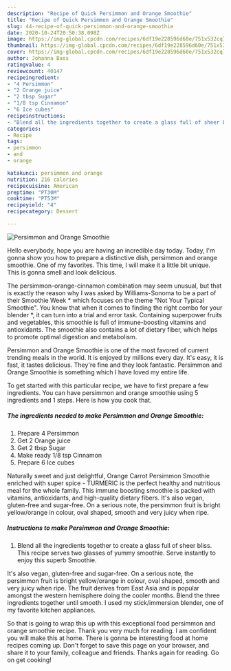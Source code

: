```yaml
---
description: "Recipe of Quick Persimmon and Orange Smoothie"
title: "Recipe of Quick Persimmon and Orange Smoothie"
slug: 44-recipe-of-quick-persimmon-and-orange-smoothie
date: 2020-10-24T20:50:38.098Z
image: https://img-global.cpcdn.com/recipes/6df19e228596d60e/751x532cq70/persimmon-and-orange-smoothie-recipe-main-photo.jpg
thumbnail: https://img-global.cpcdn.com/recipes/6df19e228596d60e/751x532cq70/persimmon-and-orange-smoothie-recipe-main-photo.jpg
cover: https://img-global.cpcdn.com/recipes/6df19e228596d60e/751x532cq70/persimmon-and-orange-smoothie-recipe-main-photo.jpg
author: Johanna Bass
ratingvalue: 4
reviewcount: 40147
recipeingredient:
- "4 Persimmon"
- "2 Orange juice"
- "2 tbsp Sugar"
- "1/8 tsp Cinnamon"
- "6 Ice cubes"
recipeinstructions:
- "Blend all the ingredients together to create a glass full of sheer bliss. This recipe serves two glasses of yummy smoothie. Serve instantly to enjoy this superb Smoothie."
categories:
- Recipe
tags:
- persimmon
- and
- orange

katakunci: persimmon and orange 
nutrition: 216 calories
recipecuisine: American
preptime: "PT30M"
cooktime: "PT53M"
recipeyield: "4"
recipecategory: Dessert

---
```



![Persimmon and Orange Smoothie](https://img-global.cpcdn.com/recipes/6df19e228596d60e/751x532cq70/persimmon-and-orange-smoothie-recipe-main-photo.jpg)

Hello everybody, hope you are having an incredible day today. Today, I'm gonna show you how to prepare a distinctive dish, persimmon and orange smoothie. One of my favorites. This time, I will make it a little bit unique. This is gonna smell and look delicious.

The persimmon-orange-cinnamon combination may seem unusual, but that is exactly the reason why I was asked by Williams-Sonoma to be a part of their Smoothie Week * which focuses on the theme &#34;Not Your Typical Smoothie&#34;. You know that when it comes to finding the right combo for your blender *, it can turn into a trial and error task. Containing superpower fruits and vegetables, this smoothie is full of immune-boosting vitamins and antioxidants. The smoothie also contains a lot of dietary fiber, which helps to promote optimal digestion and metabolism.

Persimmon and Orange Smoothie is one of the most favored of current trending meals in the world. It is enjoyed by millions every day. It's easy, it is fast, it tastes delicious. They're fine and they look fantastic. Persimmon and Orange Smoothie is something which I have loved my entire life.


To get started with this particular recipe, we have to first prepare a few ingredients. You can have persimmon and orange smoothie using 5 ingredients and 1 steps. Here is how you cook that.

<!--inarticleads1-->

##### The ingredients needed to make Persimmon and Orange Smoothie:

1. Prepare 4 Persimmon
1. Get 2 Orange juice
1. Get 2 tbsp Sugar
1. Make ready 1/8 tsp Cinnamon
1. Prepare 6 Ice cubes


Naturally sweet and just delightful, Orange Carrot Persimmon Smoothie enriched with super spice - TURMERIC is the perfect healthy and nutritious meal for the whole family. This immune boosting smoothie is packed with vitamins, antioxidants, and high-quality dietary fibers. It&#39;s also vegan, gluten-free and sugar-free. On a serious note, the persimmon fruit is bright yellow/orange in colour, oval shaped, smooth and very juicy when ripe. 

<!--inarticleads2-->

##### Instructions to make Persimmon and Orange Smoothie:

1. Blend all the ingredients together to create a glass full of sheer bliss. This recipe serves two glasses of yummy smoothie. Serve instantly to enjoy this superb Smoothie.


It&#39;s also vegan, gluten-free and sugar-free. On a serious note, the persimmon fruit is bright yellow/orange in colour, oval shaped, smooth and very juicy when ripe. The fruit derives from East Asia and is popular amongst the western hemisphere doing the cooler months. Blend the three ingredients together until smooth. I used my stick/immersion blender, one of my favorite kitchen appliances. 

So that is going to wrap this up with this exceptional food persimmon and orange smoothie recipe. Thank you very much for reading. I am confident you will make this at home. There is gonna be interesting food at home recipes coming up. Don't forget to save this page on your browser, and share it to your family, colleague and friends. Thanks again for reading. Go on get cooking!
